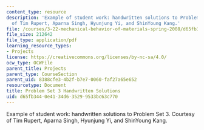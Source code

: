 ```yaml
---
content_type: resource
description: 'Example of student work: handwritten solutions to Problem Set 3. Courtesy
  of Tim Rupert, Aparna Singh, Hyunjung Yi, and ShinYoung Kang.'
file: /courses/3-22-mechanical-behavior-of-materials-spring-2008/d65fb3440e4134d635299533bc63c770_hw3_wiki_prob_c.pdf
file_size: 212642
file_type: application/pdf
learning_resource_types:
- Projects
license: https://creativecommons.org/licenses/by-nc-sa/4.0/
ocw_type: OCWFile
parent_title: Projects
parent_type: CourseSection
parent_uid: 8388cfe3-4b2f-b7e7-0060-faf27a65e652
resourcetype: Document
title: Problem Set 3 Handwritten Solutions
uid: d65fb344-0e41-34d6-3529-9533bc63c770
---
```

Example of student work: handwritten solutions to Problem Set 3. Courtesy of Tim Rupert, Aparna Singh, Hyunjung Yi, and ShinYoung Kang.
